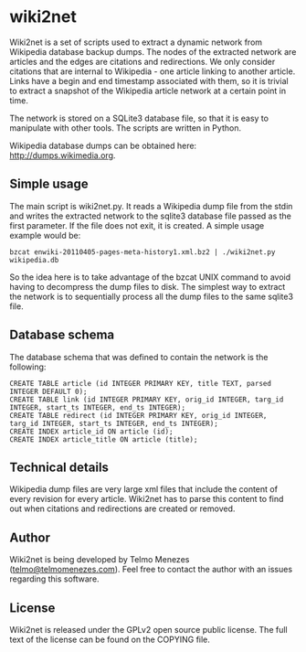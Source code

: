 # wiki2net

Wiki2net is a set of scripts used to extract a dynamic network from Wikipedia database backup dumps. The nodes of the extracted network are articles and the edges are citations and redirections. We only consider citations that are internal to Wikipedia - one article linking to another article. Links have a begin and end timestamp associated with them, so it is trivial to extract a snapshot of the Wikipedia article network at a certain point in time.

The network is stored on a SQLite3 database file, so that it is easy to manipulate with other tools. The scripts are written in Python.

Wikipedia database dumps can be obtained here: http://dumps.wikimedia.org.

## Simple usage

The main script is wiki2net.py. It reads a Wikipedia dump file from the stdin and writes the extracted network to the sqlite3 database file passed as the first parameter. If the file does not exit, it is created. A simple usage example would be:

    bzcat enwiki-20110405-pages-meta-history1.xml.bz2 | ./wiki2net.py wikipedia.db

So the idea here is to take advantage of the bzcat UNIX command to avoid having to decompress the dump files to disk. The simplest way to extract the network is to sequentially process all the dump files to the same sqlite3 file.

## Database schema

The database schema that was defined to contain the network is the following:

    CREATE TABLE article (id INTEGER PRIMARY KEY, title TEXT, parsed INTEGER DEFAULT 0);
    CREATE TABLE link (id INTEGER PRIMARY KEY, orig_id INTEGER, targ_id INTEGER, start_ts INTEGER, end_ts INTEGER);
    CREATE TABLE redirect (id INTEGER PRIMARY KEY, orig_id INTEGER, targ_id INTEGER, start_ts INTEGER, end_ts INTEGER);
    CREATE INDEX article_id ON article (id);
    CREATE INDEX article_title ON article (title);

## Technical details

Wikipedia dump files are very large xml files that include the content of every revision for every article. Wiki2net has to parse this content to find out when citations and redirections are created or removed.

## Author

Wiki2net is being developed by Telmo Menezes (telmo@telmomenezes.com). Feel free to contact the author with an issues regarding this software.

## License

Wiki2net is released under the GPLv2 open source public license. The full text of the license can be found on the COPYING file.

